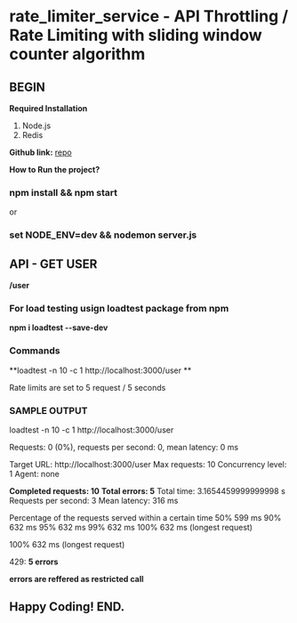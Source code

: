 # rate_limiter_service - API Throttling / Rate Limiting with sliding window counter algorithm

## BEGIN

**Required Installation**
1) Node.js
2) Redis


**Github link:** [repo](https://github.com/jasim08/rate_limiter_service.git)


**How to Run the project?**
### npm install && npm start

or

### set NODE_ENV=dev && nodemon server.js


## API - GET USER
**/user**

### For load testing usign loadtest package from npm

**npm i loadtest --save-dev**

### Commands

**loadtest -n 10  -c 1 http://localhost:3000/user **

Rate limits are set to 5 request / 5 seconds

### SAMPLE OUTPUT

loadtest -n 10  -c 1 http://localhost:3000/user

Requests: 0 (0%), requests per second: 0, mean latency: 0 ms

Target URL:          http://localhost:3000/user
Max requests:        10
Concurrency level:   1
Agent:               none

**Completed requests:  10**
**Total errors:        5**
Total time:          3.1654459999999998 s
Requests per second: 3
Mean latency:        316 ms

Percentage of the requests served within a certain time
50%      599 ms
90%      632 ms
95%      632 ms
99%      632 ms
100%      632 ms (longest request) 

100%      632 ms (longest request) 

429:   **5 errors**


**errors are reffered as restricted call**


## Happy Coding! END.
